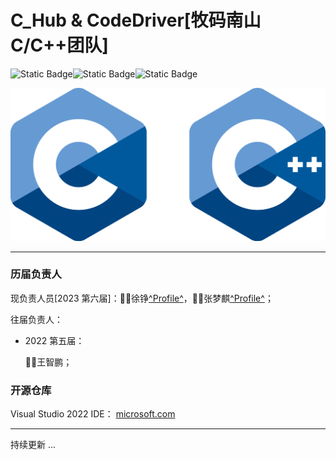 # C_Hub & CodeDriver[牧码南山C/C++团队]

![Static Badge](https://img.shields.io/badge/QT-null?label=C_Hub&color=brightgreen)![Static Badge](https://img.shields.io/badge/Hardware-null?label=C_Hub&color=brightgreen)![Static Badge](https://img.shields.io/badge/6-null?label=stars&color=blue)

![image](assets/c-logo.png)​

---

### 历届负责人

现负责人员[2023 第六届]：👩‍💻徐铮[^Profile^](https://github.com/CGuitar)，👨‍💻张梦麒[^Profile^](https://github.com/WinternetQilin)；

往届负责人：

* 2022 第五届：

  🧑‍💻王智鹏；

### 开源仓库

Visual Studio 2022 IDE： [microsoft.com](https://visualstudio.microsoft.com/zh-hans/vs/)

---

持续更新 ...

‍
